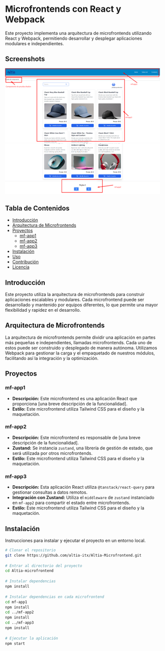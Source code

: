 # Microfrontends con React y Webpack

Este proyecto implementa una arquitectura de microfrontends utilizando React y Webpack, permitiendo desarrollar y desplegar aplicaciones modulares e independientes.

## Screenshots
![Arquitectura de Microfrontends](./mf.png)
![Arquitectura de Microfrontends](./mf_2.png)

## Tabla de Contenidos

- [Introducción](#introducción)
- [Arquitectura de Microfrontends](#arquitectura-de-microfrontends)
- [Proyectos](#proyectos)
  - [mf-app1](#mf-app1)
  - [mf-app2](#mf-app2)
  - [mf-app3](#mf-app3)
- [Instalación](#instalación)
- [Uso](#uso)
- [Contribución](#contribución)
- [Licencia](#licencia)

## Introducción

Este proyecto utiliza la arquitectura de microfrontends para construir aplicaciones escalables y modulares. Cada microfrontend puede ser desarrollado y mantenido por equipos diferentes, lo que permite una mayor flexibilidad y rapidez en el desarrollo.

## Arquitectura de Microfrontends

La arquitectura de microfrontends permite dividir una aplicación en partes más pequeñas e independientes, llamadas microfrontends. Cada uno de estos puede ser construido y desplegado de manera autónoma. Utilizamos Webpack para gestionar la carga y el empaquetado de nuestros módulos, facilitando así la integración y la optimización.

## Proyectos

### mf-app1

- **Descripción:** Este microfrontend es una aplicación React que proporciona [una breve descripción de la funcionalidad].
- **Estilo:** Este microfrontend utiliza Tailwind CSS para el diseño y la maquetación.

### mf-app2

- **Descripción:** Este microfrontend es responsable de [una breve descripción de la funcionalidad].
- **Zustand:** Se instancia `zustand`, una librería de gestión de estado, que será utilizada por otros microfrontends.
- **Estilo:** Este microfrontend utiliza Tailwind CSS para el diseño y la maquetación.

### mf-app3

- **Descripción:** Esta aplicación React utiliza `@tanstack/react-query` para gestionar consultas a datos remotos.
- **Integración con Zustand:** Utiliza el `middleware` de `zustand` instanciado en `mf-app2` para compartir el estado entre microfrontends.
- **Estilo:** Este microfrontend utiliza Tailwind CSS para el diseño y la maquetación.

## Instalación

Instrucciones para instalar y ejecutar el proyecto en un entorno local.

```bash
# Clonar el repositorio
git clone https://github.com/altia-itx/Altia-Microfrontend.git

# Entrar al directorio del proyecto
cd Altia-microfrontend

# Instalar dependencias
npm install

# Instalar dependencias en cada microfrontend
cd mf-app1
npm install
cd ../mf-app2
npm install
cd ../mf-app3
npm install

# Ejecutar la aplicación
npm start


